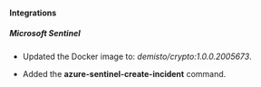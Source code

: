 
#### Integrations

##### Microsoft Sentinel
- Updated the Docker image to: *demisto/crypto:1.0.0.2005673*.

- Added the **azure-sentinel-create-incident** command.
